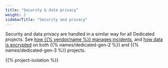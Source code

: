 ```yaml
---
title: "Security & data privacy"
weight: 2
sidebarTitle: "Security and privacy"
---
```


Security and data privacy are handled in a similar way for all Dedicated projects.
See [how {{% vendor/name %}} manages incidents](/dedicated-environments/security-monitoring.md#security-incident-handling-procedure),
and [how data is encrypted](/dedicated-environments/security-monitoring.md#encryption)
on both {{% names/dedicated-gen-2 %}} and {{% names/dedicated-gen-3 %}} projects.

{{% project-isolation %}}